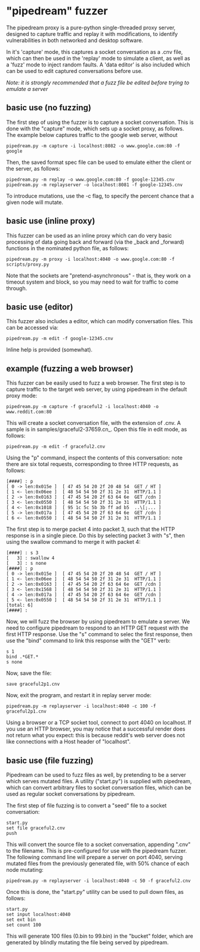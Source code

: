# "pipedream" fuzzer
The pipedream proxy is a pure-python single-threaded proxy server, designed to
capture traffic and replay it with modifications, to identify vulnerabilities
in both networked and desktop software.

In it's 'capture' mode, this captures a socket conversation as a .cnv file,
which can then be used in the 'replay' mode to simulate a client, as well as
a 'fuzz' mode to inject random faults. A 'data editor' is also included
which can be used to edit captured conversations before use.

*Note: it is strongly recommended that a fuzz file be edited before trying to
emulate a server*

## basic use (no fuzzing)
The first step of using the fuzzer is to capture a socket conversation. This
is done with the "capture" mode, which sets up a socket proxy, as follows. The
example below captures traffic to the google web server, without 

    pipedream.py -m capture -i localhost:8082 -o www.google.com:80 -f google

Then, the saved format spec file can be used to emulate either the client or
the server, as follows:

    pipedream.py -m replay -o www.google.com:80 -f google-12345.cnv
    pipedream.py -m replayserver -o localhost:8081 -f google-12345.cnv

To introduce mutations, use the -c flag, to specify the percent chance that
a given node will mutate.

## basic use (inline proxy)
This fuzzer can be used as an inline proxy which can do very basic processing
of data going back and forward (via the _back and _forward) functions in the
nominated python file, as follows:

    pipedream.py -m proxy -i localhost:4040 -o www.google.com:80 -f scripts/proxy.py

Note that the sockets are "pretend-asynchronous" - that is, they work on a 
timeout system and block, so you may need to wait for traffic to come through.

## basic use (editor)
This fuzzer also includes a editor, which can modify conversation files. This
can be accessed via:

    pipedream.py -m edit -f google-12345.cnv

Inline help is provided (somewhat).

## example (fuzzing a web browser)
This fuzzer can be easily used to fuzz a web browser. The first step is to
capture traffic to the target web server, by using pipedream in the default
proxy mode:

    pipedream.py -m capture -f graceful2 -i localhost:4040 -o www.reddit.com:80

This will create a socket conversation file, with the extension of .cnv. A
sample is in samples/graceful2-37659.cn_. Open this file in edit mode, as
follows:

    pipedream.py -m edit -f graceful2.cnv

Using the "p" command, inspect the contents of this conversation: note there
are six total requests, corresponding to three HTTP requests, as follows:

    [####] : p
    [ 0 -> len:0x015e ]  [ 47 45 54 20 2f 20 48 54  GET / HT ]
    [ 1 <- len:0x06ee ]  [ 48 54 54 50 2f 31 2e 31  HTTP/1.1 ]
    [ 2 -> len:0x0163 ]  [ 47 45 54 20 2f 63 64 6e  GET /cdn ]
    [ 3 <- len:0x0550 ]  [ 48 54 54 50 2f 31 2e 31  HTTP/1.1 ]
    [ 4 <- len:0x1018 ]  [ 95 1c 5c 5b 3b ff ad b5  ..\[;... ]
    [ 5 -> len:0x017a ]  [ 47 45 54 20 2f 63 64 6e  GET /cdn ]
    [ 6 <- len:0x0550 ]  [ 48 54 54 50 2f 31 2e 31  HTTP/1.1 ]

The first step is to merge packet 4 into packet 3, such that the HTTP response
is in a single piece. Do this by selecting packet 3 with "s", then using the
swallow command to merge it with packet 4:

    [####] : s 3
    [   3] : swallow 4
    [   3] : s none
    [####] : p
    [ 0 -> len:0x015e ]  [ 47 45 54 20 2f 20 48 54  GET / HT ]
    [ 1 <- len:0x06ee ]  [ 48 54 54 50 2f 31 2e 31  HTTP/1.1 ]
    [ 2 -> len:0x0163 ]  [ 47 45 54 20 2f 63 64 6e  GET /cdn ]
    [ 3 <- len:0x1568 ]  [ 48 54 54 50 2f 31 2e 31  HTTP/1.1 ]
    [ 4 -> len:0x017a ]  [ 47 45 54 20 2f 63 64 6e  GET /cdn ]
    [ 5 <- len:0x0550 ]  [ 48 54 54 50 2f 31 2e 31  HTTP/1.1 ]
    [total: 6]
    [####] :

Now, we will fuzz the browser by using pipedream to emulate a server. We need
to configure pipedream to respond to an HTTP GET request with the first HTTP
response. Use the "s" command to selec the first response, then use the "bind"
command to link this response with the "GET" verb:

    s 1
    bind .*GET.*
    s none

Now, save the file:

    save graceful2p1.cnv

Now, exit the program, and restart it in replay server mode:

    pipedream.py -m replayserver -i localhost:4040 -c 100 -f graceful2p1.cnv

Using a browser or a TCP socket tool, connect to port 4040 on localhost. If you
use an HTTP browser, you may notice that a successful render does not return what
you expect: this is because reddit's web server does not like connections with a
Host header of "localhost".

## basic use (file fuzzing)
Pipedream can be used to fuzz files as well, by pretending to be a server which
serves mutated files. A utility ("start.py") is supplied with pipedream, which can
convert arbitrary files to socket conversation files, which can be used as regular
socket conversations by pipedream.

The first step of file fuzzing is to convert a "seed" file to a socket conversation:

    start.py
    set file graceful2.cnv
    push

This will convert the source file to a socket conversation, appending ".cnv"
to the filename. This is pre-configured for use with the pipedream fuzzer. The
following command line will prepare a server on port 4040, serving mutated
files from the previously generated file, with 50% chance of each node mutating:

    pipedream.py -m replayserver -i localhost:4040 -c 50 -f graceful2.cnv

Once this is done, the "start.py" utility can be used to pull down files, as
follows:

    start.py
    set input localhost:4040
    set ext bin
    set count 100

This will generate 100 files (0.bin to 99.bin) in the "bucket" folder, which are
generated by blindly mutating the file being served by pipedream.
